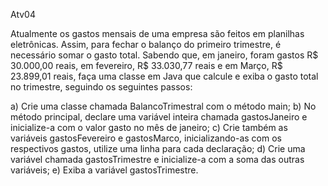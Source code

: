 Atv04

Atualmente os gastos mensais de uma empresa são feitos em planilhas eletrônicas. Assim, para fechar o balanço do primeiro trimestre, é necessário somar o gasto total. Sabendo que, em janeiro, foram gastos R$ 30.000,00 reais, em fevereiro, R$ 33.030,77 reais e em Março, R$ 23.899,01 reais, faça uma classe em Java que calcule e exiba o gasto total
no trimestre, seguindo os seguintes passos:

a) Crie uma classe chamada BalancoTrimestral com o método main;
b) No método principal, declare uma variável inteira chamada gastosJaneiro e inicialize-a com o valor gasto no mês de janeiro;
c) Crie também as variáveis gastosFevereiro e gastosMarco, inicializando-as com os respectivos gastos, utilize uma linha para cada declaração;
d) Crie uma variável chamada gastosTrimestre e inicialize-a com a soma das outras variáveis;
e) Exiba a variável gastosTrimestre.

